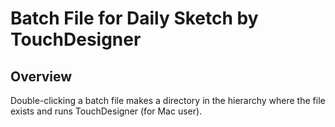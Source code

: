 # Batch File for Daily Sketch by TouchDesigner
## Overview

Double-clicking a batch file makes a directory in the hierarchy where the file exists and runs TouchDesigner (for Mac user).